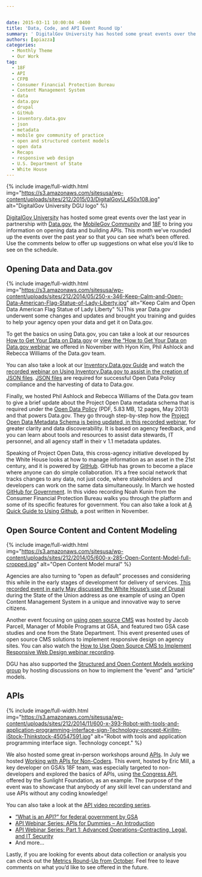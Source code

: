 ```yaml
---


date: 2015-03-11 10:00:04 -0400
title: 'Data, Code, and API Event Round Up'
summary: ' DigitalGov University has hosted some great events over the last year in partnership with Data.gov, the MobileGov Community and 18F to bring you information on opening data and building APIs. This month we&rsquo;ve rounded up the events over the past year so that you can see what’s been'
authors: [apiazza]
categories:
  - Monthly Theme
  - Our Work
tag:
  - 18F
  - API
  - CFPB
  - Consumer Financial Protection Bureau
  - Content Management System
  - data
  - data.gov
  - drupal
  - GitHub
  - inventory.data.gov
  - json
  - metadata
  - mobile gov community of practice
  - open and structured content models
  - open data
  - Recaps
  - responsive web design
  - U.S. Department of State
  - White House
---
```


{% include image/full-width.html img="https://s3.amazonaws.com/sitesusa/wp-content/uploads/sites/212/2015/03/DigitalGovU_450x108.jpg" alt="DigitalGov University DGU logo" %}


[DigitalGov University](https://www.WHATEVER/digitalgov-university/) has hosted some great events over the last year in partnership with [Data.gov](http://www.data.gov), the [MobileGov Community](https://www.WHATEVER/communities/mobile/ "Mobile") and [18F](http://18f.gsa.gov) to bring you information on opening data and building APIs. This month we’ve rounded up the events over the past year so that you can see what’s  been offered. Use the comments below to offer up suggestions on what else you’d like to see on the schedule.

## Opening Data and Data.gov


{% include image/full-width.html img="https://s3.amazonaws.com/sitesusa/wp-content/uploads/sites/212/2014/05/250-x-346-Keep-Calm-and-Open-Data-American-Flag-Statue-of-Lady-Liberty.jpg" alt="Keep Calm and Open Data American Flag Statue of Lady Liberty" %}This year Data.gov underwent some changes and updates and brought you training and guides to help your agency open your data and get it on Data.gov.

To get the basics on using Data.gov, you can take a look at our resources [How to Get Your Data on Data.gov](https://www.WHATEVER/resources/how-to-get-your-open-data-on-data-gov/ "How to Get Your Open Data on Data.gov") or [view the “How to Get Your Data on Data.gov webinar](http://www.youtube.com/watch?v=hbxA5-GDvvU&feature=youtube_gdata) we offered in November with Hyon Kim, Phil Ashlock and Rebecca Williams of the Data.gov team.

You can also take a look at our [Inventory.Data.gov Guide](https://www.WHATEVER/resources/inventory-data-gov-guide/ "Inventory.data.gov Guide") and watch the [recorded webinar on Using Inventory.Data.gov to assist in the creation of JSON files](http://www.youtube.com/watch?v=ciLYjDsF4lo&feature=youtube_gdata). [JSON files](https://www.WHATEVER/tag/json/) are required for successful Open Data Policy compliance and the harvesting of data to Data.gov.

Finally, we hosted Phil Ashlock and Rebecca Williams of the Data.gov team to give a brief update about the Project Open Data metadata schema that is required under the [Open Data Policy](http://www.whitehouse.gov/sites/default/files/omb/memoranda/2013/m-13-13.pdf) (PDF, 5.83 MB, 12 pages, May 2013) and that powers Data.gov. They go through step-by-step how the [Project Open Data Metadata Schema is being updated, in this recorded webinar](http://www.youtube.com/watch?v=tuxS1iDwc_c&feature=youtube_gdata), for greater clarity and data discoverability. It is based on agency feedback, and you can learn about tools and resources to assist data stewards, IT personnel, and all agency staff in their v 1.1 metadata updates.

Speaking of Project Open Data, this cross-agency initiative developed by the White House looks at how to manage information as an asset in the 21st century, and it is powered by [GitHub](https://github.com/). GitHub has grown to become a place where anyone can do simple collaboration. It’s  a free social network that tracks changes to any data, not just code, where stakeholders and developers can work on the same data simultaneously. In March we hosted [GitHub for Government](https://www.WHATEVER/2014/03/05/github-for-government-recap/ "GitHub for Government Recap"). In this video recording Noah Kunin from the Consumer Financial Protection Bureau walks you through the platform and some of its specific features for government. You can also take a look at [A Quick Guide to Using Github](https://www.WHATEVER/2014/06/11/the-api-briefing-quick-guide-to-using-github-fdas-openfda-research-project/ "The API Briefing: Quick Guide to Using GitHub – FDA’s  OpenFDA Research Project"), a post written in November.

## Open Source Content and Content Modeling


{% include image/full-width.html img="https://s3.amazonaws.com/sitesusa/wp-content/uploads/sites/212/2014/05/600-x-285-Open-Content-Model-full-cropped.jpg" alt="Open Content Model mural" %}

Agencies are also turning to “open as default” processes and considering this while in the early stages of development for delivery of services. [This recorded event in early May discussed the White House’s  use of Drupal](https://www.youtube.com/watch?v=pRoCVIivbP4&index=10&list=PLd9b-GuOJ3nFA8rIjFKllLSAJl61IBYKM) during the State of the Union address as one example of using an Open Content Management System in a unique and innovative way to serve citizens.

Another event focusing on [using open source CMS](https://www.WHATEVER/event/mobile-web-templates-how-to-use-open-source-cms-to-implement-responsive-web-design/ "Mobile Web Templates: How to Use Open Source CMS to Implement Responsive Web Design") was hosted by Jacob Parcell, Manager of Mobile Programs at GSA, and featured two GSA case studies and one from the State Department. This event presented uses of open source CMS solutions to implement responsive design on agency sites. You can also watch the [How to Use Open Source CMS to Implement Responsive Web Design webinar recording](https://www.youtube.com/watch?v=iKeh25cKgrY).

DGU has also supported the [Structured and Open Content Models working group](http://gsa.github.io/Open-And-Structured-Content-Models/) by hosting discussions on how to implement the &#8220;event&#8221; and &#8220;article&#8221; models.

## APIs 
{% include image/full-width.html img="https://s3.amazonaws.com/sitesusa/wp-content/uploads/sites/212/2014/11/600-x-393-Robot-with-tools-and-application-programming-interface-sign-Technology-concept-Kirillm-iStock-Thinkstock-450547591.jpg" alt="Robot with tools and application programming interface sign. Technology concept." %} 

We also hosted some great in-person workshops around [APIs](https://www.WHATEVER/tag/api/). In July we hosted [Working with APIs for Non-Coders](https://www.WHATEVER/2014/07/14/working-with-apis-for-non-coders-recap/ "Working with APIs for Non-Coders Recap"). This event, hosted by Eric Mill, a key developer on GSA’s  18F team, was especially targeted to non-developers and explored the basics of APIs, using [the Congress API](http://sunlightlabs.github.io/congress/), offered by the Sunlight Foundation, as an example. The purpose of the event was to showcase that anybody of any skill level can understand and use APIs without any coding knowledge!

You can also take a look at the [API video recording series](https://www.youtube.com/playlist?list=PLd9b-GuOJ3nFA8rIjFKllLSAJl61IBYKM).

  * [&#8220;What is an API?&#8221; for federal government by GSA](https://www.youtube.com/watch?v=nyqHClC_UXo&index=11&list=PLd9b-GuOJ3nFA8rIjFKllLSAJl61IBYKM)
  * [API Webinar Series: APIs for Dummies &#8211; An Introduction](https://www.youtube.com/watch?v=sup8Q_NuIxI&index=19&list=PLd9b-GuOJ3nFA8rIjFKllLSAJl61IBYKM)
  * [API Webinar Series: Part 1: Advanced Operations-Contracting, Legal, and IT Security](https://www.youtube.com/watch?v=aXP4_ydt73w&index=22&list=PLd9b-GuOJ3nFA8rIjFKllLSAJl61IBYKM)
  * And more&#8230;

Lastly, if you are looking for events about data collection or analysis you can check out the [Metrics Round-Up from October](https://www.WHATEVER/2014/10/20/metrics-round-up/ "Metrics Round Up"). Feel free to leave comments on what you’d like to see offered in the future.